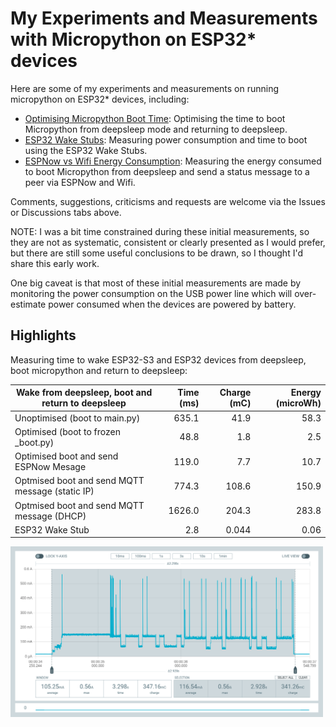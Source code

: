 # My Experiments and Measurements with Micropython on ESP32* devices

Here are some of my experiments and measurements on running micropython on
ESP32* devices, including:

- [Optimising Micropython Boot Time](./OptimisingMicropythonBootTime/README.md):
  Optimising the time to boot Micropython from deepsleep mode and returning to
  deepsleep.
- [ESP32 Wake Stubs](./ESP32WakeStubs/README.md): Measuring power consumption
  and time to boot using the ESP32 Wake Stubs.
- [ESPNow vs Wifi Energy Consumption](./ESPNowvsWifiEnergyUsage/README.md):
  Measuring the energy consumed to boot Micropython from deepsleep and send a
  status message to a peer via ESPNow and Wifi.

Comments, suggestions, criticisms and requests are welcome via the Issues or
Discussions tabs above.

NOTE: I was a bit time constrained during these initial measurements, so they
are not as systematic, consistent or clearly presented as I would prefer, but
there are still some useful conclusions to be drawn, so I thought I'd share this
early work.

One big caveat is that most of these initial measurements are made by monitoring
the power consumption on the USB power line which will over-estimate power
consumed when the devices are powered by battery.

## Highlights

Measuring time to wake ESP32-S3 and ESP32 devices from deepsleep, boot micropython and return to deepsleep:

| Wake from deepsleep, boot and return to deepsleep | Time (ms) | Charge (mC) | Energy (microWh) |
|---|---:|---:|---:|
| Unoptimised (boot to main.py) | 635.1 | 41.9 | 58.3 |
| Optimised (boot to frozen _boot.py) | 48.8 | 1.8 | 2.5 |
| Optimised boot and send ESPNow Mesage | 119.0 | 7.7 | 10.7 |
| Optmised boot and send MQTT message (static IP) | 774.3 | 108.6 | 150.9 |
| Optmised boot and send MQTT message (DHCP) | 1626.0 | 204.3 | 283.8 |
| ESP32 Wake Stub |  2.8 |  0.044 | 0.06 |

<img
src="./ESPNowvsWifiEnergyUsage/images/ppk-2-fast-boot_preboot-wifi-esp32.png"
alt="drawing" width="500"/>
